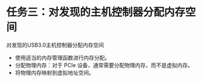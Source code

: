 # 任务三：对发现的主机控制器分配内存空间

对发现的USB3.0主机控制器分配内存空间

* 使用适当的内存管理函数进行内存分配。
* 分配物理内存：对于 PCIe 设备，通常需要分配物理内存，而不是虚拟内存。
* 将物理内存映射到虚拟地址空间。

